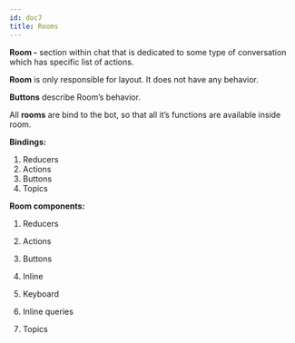 ```yaml
---
id: doc7
title: Rooms
---
```

**Room -** section within chat that is dedicated to some type of conversation which has specific list of actions.

**Room** is only responsible for layout. It does not have any behavior.

**Buttons** describe Room’s behavior.

  

All **rooms** are bind to the bot, so that all it’s functions are available inside room.

  

**Bindings:**

1.  Reducers
2.  Actions
3.  Buttons
4.  Topics

  

**Room components:**

1.  Reducers
2.  Actions
3.  Buttons

1.  Inline
2.  Keyboard

5.  Inline queries
6.  Topics
